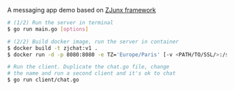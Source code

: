 A messaging app demo based on [ZJunx framework](https://github.com/ZhengjunHUO/zjunx)

```bash
# (1/2) Run the server in terminal
$ go run main.go [options]

# (2/2) Build docker image, run the server in container
$ docker build -t zjchat:v1 .
$ docker run -d -p 8080:8080 -e TZ='Europe/Paris' [-v <PATH/TO/SSL/>:/ssl/] --name zjchatServer --restart=always zjchat:v1

# Run the client. Duplicate the chat.go file, change
# the name and run a second client and it's ok to chat
$ go run client/chat.go
```
